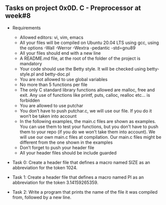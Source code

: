 ## Tasks on project 0x0D. C - Preprocessor at week#8

 - Requirements
	- Allowed editors: vi, vim, emacs
	- All your files will be compiled on Ubuntu 20.04 LTS using gcc, using the options -Wall -Werror -Wextra -pedantic -std=gnu89
	- All your files should end with a new line
	- A README.md file, at the root of the folder of the project is mandatory
	- Your code should use the Betty style. It will be checked using betty-style.pl and betty-doc.pl
	- You are not allowed to use global variables
	- No more than 5 functions per file
	- The only C standard library functions allowed are malloc, free and exit. Any use of functions like printf, puts, calloc, realloc etc… is forbidden
	- You are allowed to use putchar
	- You don’t have to push putchar.c, we will use our file. If you do it won’t be taken into account
	- In the following examples, the main.c files are shown as examples. You can use them to test your functions, but you don’t have to push them to your repo (if you do we won’t take them into account). We will use our own main.c files at compilation. Our main.c files might be different from the one shown in the examples
	- Don’t forget to push your header file
	- All your header files should be include guarded

 - Task 0: Create a header file that defines a macro named SIZE as an abbreviation for the token 1024.
 - Task 1: Create a header file that defines a macro named PI as an abbreviation for the token 3.14159265359.
 - Task 2: Write a program that prints the name of the file it was compiled from, followed by a new line.
